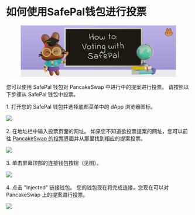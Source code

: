# 如何使用SafePal钱包进行投票

<figure><img src="../../../.gitbook/assets/how-to-voting-with-safepal-header.png" alt=""><figcaption></figcaption></figure>

您可以使用 SafePal 钱包对 PancakeSwap 中进行中的提案进行投票。 请按照以下步骤从 SafePal 钱包中投票。

1\. 打开您的 SafePal 钱包并选择底部菜单中的 dApp 浏览器图标。

![](../../../.gitbook/assets/Safepal-1.PNG)

2\. 在地址栏中输入投票页面的网址。 如果您不知道欲投票提案的网址，您可以前往 [PancakeSwap 的投票界](https://pancakeswap.finance/voting)面并从那里找到相应的提案投票。

![](../../../.gitbook/assets/Safepal-2.PNG)

3\. 单击屏幕顶部的连接钱包按钮（见图）。

![](../../../.gitbook/assets/Safepal-3.PNG)

4\. 点击 "Injected" 链接钱包。 您的钱包现在将完成连接，您现在可以对 PancakeSwap 上的提案进行投票。

![](../../../.gitbook/assets/Safepal-4.PNG)

